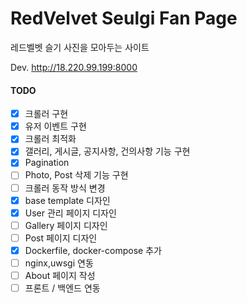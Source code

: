 # RedVelvet Seulgi Fan Page

레드벨벳 슬기 사진을 모아두는 사이트

Dev. http://18.220.99.199:8000


#### TODO
- [x] 크롤러 구현
- [x] 유저 이벤트 구현
- [x] 크롤러 최적화
- [x] 갤러리, 게시글, 공지사항, 건의사항 기능 구현
- [x] Pagination
- [ ] Photo, Post 삭제 기능 구현
- [ ] 크롤러 동작 방식 변경
- [x] base template 디자인
- [x] User 관리 페이지 디자인
- [ ] Gallery 페이지 디자인
- [ ] Post 페이지 디자인
- [x] Dockerfile, docker-compose 추가
- [ ] nginx,uwsgi 연동
- [ ] About 페이지 작성
- [ ] 프론트 / 백엔드 연동
